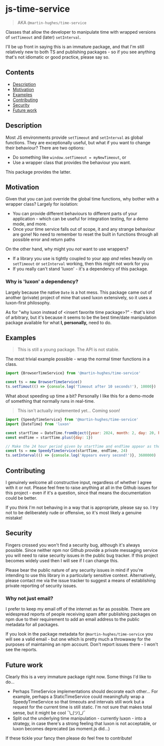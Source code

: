 # js-time-service 
> AKA `@martin-hughes/time-service`

Classes that allow the developer to manipulate time with wrapped versions of `setTimeout` and (later) `setInterval`.

I'll be up front in saying this is an immature package, and that I'm still relatively new to both TS and publishing
packages - so if you see anything that's not idiomatic or good practice, please say so.

## Contents

* [Description](#description)
* [Motivation](#motivation)
* [Examples](#examples)
* [Contributing](#contributing)
* [Security](#security)
* [Future work](#future-work)

## Description

Most JS environments provide `setTimeout` and `setInterval` as global functions. They are exceptionally useful, but what
if you want to change their behaviour? There are two options:

* Do something like `window.setTimeout = myNewTimeout`, or
* Use a wrapper class that provides the behaviour you want.

This package provides the latter.

## Motivation

Given that you can just override the global time functions, why bother with a wrapper class? Largely for isolation:

* You can provide different behaviours to different parts of your application - which can be useful for integration 
  testing, for a demo mode, and more. 
* Once your time service falls out of scope, it and any strange behaviour are gone! No need to remember to reset the
  built in functions through all possible error and return paths

On the other hand, why might you *not* want to use wrappers?

* If a library you use is tightly coupled to your app *and* relies heavily on `setTimeout` or `setInterval` working,
  then this might not work for you
* If you really can't stand 'luxon' - it's a dependency of this package.

### Why is 'luxon' a dependency?

Largely because the native `Date` is a hot mess. This package came out of another (private) project of mine that used
luxon extensively, so it uses a luxon-first philosophy.

As for "why luxon instead of &lt;insert favorite time package&gt;?" - that's kind of arbitrary, but it's because it 
seems to be the best time/date manipulation package available for what **I, personally,** need to do.

## Examples

> This is still a young package. The API is not stable.

The most trivial example possible - wrap the normal timer functions in a class.

```javascript
import {BrowserTimeService} from '@martin-hughes/time-service'

const ts = new BrowserTimeService()
ts.setTimout(() => {console.log('Timeout after 10 seconds!'), 10000})
```

What about speeding up time a bit? Personally I like this for a demo-mode of something that normally runs in real-time.

> This isn't actually implemented yet... Coming soon!

```javascript
import {SpeedyTimeService} from '@martin-hughes/time-service'
import {DateTime} from 'luxon'

const startTime = DateTime.fromObject({year: 2024, month: 2, day: 20, hour: 12, minute: 0, second: 0})
const endTime = startTime.plus({day: 1})

// Make the 24 hour period given by startTime and endTime appear as though it lasts 24 seconds
const ts = new SpeedyTimeService(startTime, endTime, 24)
ts.setInterval(() => {console.log('Appears every second!')}, 3600000)
```

## Contributing

I genuinely welcome all constructive input, regardless of whether I agree with it or not. Please feel free to raise
anything at all in the Github issues for this project - even if it's a question, since that means the documentation
could be better.

If you think I'm not behaving in a way that is appropriate, please say so. I try not to be deliberately rude or 
offensive, so it's most likely a genuine mistake!

## Security

Fingers crossed you won't find a security bug, although it's always possible. Since neither npm nor Github provide a
private messaging service you will need to raise security issues in the public bug tracker. If this project becomes
widely used then I will see if I can change this.

Please bear the public nature of any security issues in mind if you're intending to use this library in a particularly
sensitive context. Alternatively, please contact me via the issue tracker to suggest a means of establishing private
reporting of security issues.

### Why not just email?

I prefer to keep my email off of the internet as far as possible. There are widespread reports of people receiving spam
after publishing packages on npm due to their requirement to add an email address to the public metadata for all 
packages.

If you look in the package metadata for `@martin-hughes/time-service` you will see a valid email - but one which is
pretty much a throwaway for the purposes of maintaining an npm account. Don't report issues there - I won't see the
reports.

## Future work

Clearly this is a very immature package right now. Some things I'd like to do...

* Perhaps TimeService implementations should decorate each other... For example, perhaps a StaticTimeService could
  meaningfully wrap a SpeedyTimeService so that timeouts and intervals still work but a request for the current time is
  still static. I'm not sure that makes total sense, but it might be cool ¯\\\_(ツ)\_/¯
* Split out the underlying time manipulation - currently luxon - into a strategy, in case there's a strong feeling that
  luxon is not acceptable, or luxon becomes deprecated (as moment.js did...)

If these tickle your fancy then please do feel free to contribute!
